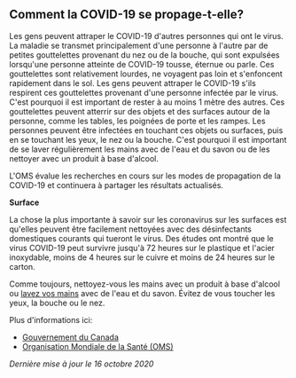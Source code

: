 ## Comment la COVID-19 se propage-t-elle?

Les gens peuvent attraper le COVID-19 d'autres personnes qui ont le virus. La maladie se transmet principalement d'une personne à l'autre par de petites gouttelettes provenant du nez ou de la bouche, qui sont expulsées lorsqu'une personne atteinte de COVID-19 tousse, éternue ou parle. Ces gouttelettes sont relativement lourdes, ne voyagent pas loin et s'enfoncent rapidement dans le sol. Les gens peuvent attraper le COVID-19 s'ils respirent ces gouttelettes provenant d'une personne infectée par le virus. C'est pourquoi il est important de rester à au moins 1 mètre des autres. Ces gouttelettes peuvent atterrir sur des objets et des surfaces autour de la personne, comme les tables, les poignées de porte et les rampes. Les personnes peuvent être infectées en touchant ces objets ou surfaces, puis en se touchant les yeux, le nez ou la bouche. C'est pourquoi il est important de se laver régulièrement les mains avec de l'eau et du savon ou de les nettoyer avec un produit à base d'alcool.

L'OMS évalue les recherches en cours sur les modes de propagation de la COVID-19 et continuera à partager les résultats actualisés.

**Surface**

La chose la plus importante à savoir sur les coronavirus sur les surfaces est qu'elles peuvent être facilement nettoyées avec des désinfectants domestiques courants qui tueront le virus. Des études ont montré que le virus COVID-19 peut survivre jusqu'à 72 heures sur le plastique et l'acier inoxydable, moins de 4 heures sur le cuivre et moins de 24 heures sur le carton.

Comme toujours, nettoyez-vous les mains avec un produit à base d'alcool ou [lavez vos mains](https://www.canada.ca/fr/sante-publique/services/publications/maladies-et-affections/evitez-propagation-du-covid-19-lavez-vos-mains.html) avec de l'eau et du savon. Évitez de vous toucher les yeux, la bouche ou le nez.

Plus d'informations ici:

- [Gouvernement du Canada](https://www.canada.ca/fr/sante-publique/services/maladies/2019-nouveau-coronavirus/prevention-risques.html)
- [Organisation Mondiale de la Santé (OMS)](https://www.who.int/fr/emergencies/diseases/novel-coronavirus-2019/question-and-answers-hub/q-a-detail/q-a-coronaviruses)

_Dernière mise à jour le 16 octobre 2020_
